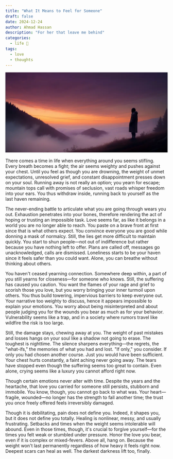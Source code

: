 ```yaml
---
title: "What It Means to Feel for Someone"
draft: false
date: 2024-12-24
author: Ahmad Hassan
description: "For her that leave me behind"
categories:
  - life 🌱
tags:
  - love
  - thoughts
---
```


![cover-image](/posts/assets/forher/forher.webp)

There comes a time in life when everything around you seems stifling. Every breath becomes a fight; the air seems weighty and pushes against your chest. Until you feel as though you are drowning, the weight of unmet expectations, unresolved grief, and constant disappointment presses down on your soul. Running away is not really an option; you yearn for escape; mountain tops call with promises of seclusion, vast roads whisper freedom into your ears. You thus withdraw inside, running back to yourself as the last haven remaining.

The never-ending battle to articulate what you are going through wears you out. Exhaustion penetrates into your bones, therefore rendering the act of hoping or trusting an impossible task. Love seems far, as like it belongs in a world you are no longer able to reach. You paste on a brave front at first since that is what others expect. You convince everyone you are good while donning a mask of normalcy. Still, the lies get more difficult to maintain quickly. You start to shun people—not out of indifference but rather because you have nothing left to offer. Plans are called off, messages go unacknowledged, calls are dismissed. Loneliness starts to be your haven since it feels safer than you could want. Alone, you can breathe without thinking about others.

You haven't ceased yearning connection. Somewhere deep within, a part of you still yearns for closeness—for someone who knows. Still, the suffering has caused you caution. You want the flames of your rage and grief to scorish those you love, but you worry bringing your inner turmoil upon others. You thus build towering, impervious barriers to keep everyone out. Your narrative too weighty to discuss, hence it appears impossible to explain your emotions. You worry about being misinterpreted and about people judging you for the wounds you bear as much as for your behavior. Vulnerability seems like a trap, and in a society where rumors travel like wildfire the risk is too large.

Still, the damage stays, chewing away at you. The weight of past mistakes and losses hangs on your soul like a shadow not going to erase. The toughest is nighttime. The silence sharpens everything—the regrets, the "what-ifs," the memories of what you had and lost. "If only," you consider. If only you had chosen another course. Just you would have been sufficient. Your chest hurts constantly, a faint aching never going away. The tears have stopped even though the suffering seems too great to contain. Even alone, crying seems like a luxury you cannot afford right now.

Though certain emotions never alter with time. Despite the years and the heartache, that love you carried for someone still persists, stubborn and immobile. You know, though, you cannot go back to what was. Your heart—fragile, wounded—no longer has the strength to fall another time; the trust you once freely offered feels irreversibly damaged.

Though it is debilitating, pain does not define you. Indeed, it shapes you, but it does not define you totally. Healing is nonlinear, messy, and usually frustrating. Setbacks and times when the weight seems intolerable will abound. Even in those times, though, it's crucial to forgive yourself—for the times you felt weak or stumbled under pressure. Honor the love you bear, even if it is complex or mixed-fevers. Above all, hang on. Because the weight won't last permanently regardless of how heavy it feels right now. Deepest scars can heal as well. The darkest darkness lift too, finally.
